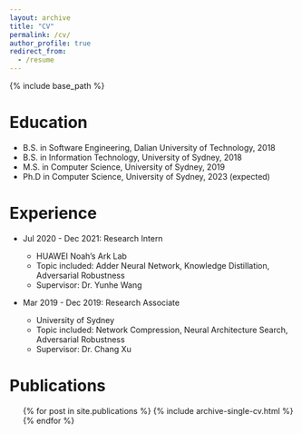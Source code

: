 ```yaml
---
layout: archive
title: "CV"
permalink: /cv/
author_profile: true
redirect_from:
  - /resume
---
```


{% include base_path %}

Education
======
* B.S. in Software Engineering, Dalian University of Technology, 2018
* B.S. in Information Technology, University of Sydney, 2018
* M.S. in Computer Science, University of Sydney, 2019
* Ph.D in Computer Science, University of Sydney, 2023 (expected)

Experience
======
* Jul 2020 - Dec 2021: Research Intern
  * HUAWEI Noah’s Ark Lab
  * Topic included: Adder Neural Network, Knowledge Distillation, Adversarial Robustness
  * Supervisor: Dr. Yunhe Wang

* Mar 2019 - Dec 2019: Research Associate
  * University of Sydney
  * Topic included: Network Compression, Neural Architecture Search, Adversarial Robustness
  * Supervisor: Dr. Chang Xu
  
<!-- Skills
======
* Skill 1
* Skill 2
  * Sub-skill 2.1
  * Sub-skill 2.2
  * Sub-skill 2.3
* Skill 3 -->

Publications
======
  <ul>{% for post in site.publications %}
    {% include archive-single-cv.html %}
  {% endfor %}</ul>
  
<!-- Talks
======
  <ul>{% for post in site.talks %}
    {% include archive-single-talk-cv.html %}
  {% endfor %}</ul>
  
Teaching
======
  <ul>{% for post in site.teaching %}
    {% include archive-single-cv.html %}
  {% endfor %}</ul>
  
Service and leadership
======
* Currently signed in to 43 different slack teams -->
